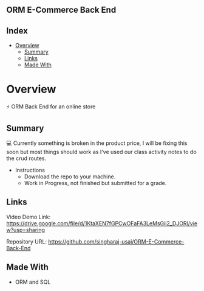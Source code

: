 ﻿## ORM E-Commerce Back End

## Index

- [Overview](#overview)
  - [Summary](#summary)
  - [Links](#links)
  - [Made With](#made-with)

# Overview

⚡ ORM Back End for an online store

## Summary

💻 Currently something is broken in the product price, I will be fixing this soon but most things should work as I've used our class activity notes to do the crud routes.

* Instructions
    * Download the repo to your machine.
    * Work in Progress, not finished but submitted for a grade.

## Links

Video Demo Link: https://drive.google.com/file/d/1KtaXEN7fGPCwOFaFA3LeMsGii2_DJORl/view?usp=sharing

Repository URL: https://github.com/singharaj-usai/ORM-E-Commerce-Back-End

## Made With

* ORM and SQL
